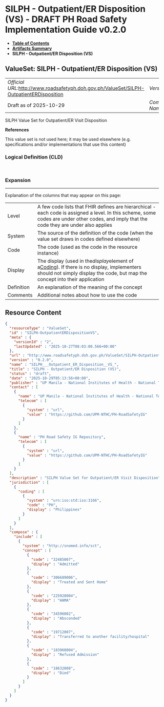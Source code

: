 # SILPH - Outpatient/ER Disposition (VS) - DRAFT PH Road Safety Implementation Guide v0.2.0

* [**Table of Contents**](toc.md)
* [**Artifacts Summary**](artifacts.md)
* **SILPH - Outpatient/ER Disposition (VS)**

## ValueSet: SILPH - Outpatient/ER Disposition (VS) 

| | |
| :--- | :--- |
| *Official URL*:http://www.roadsafetyph.doh.gov.ph/ValueSet/SILPH-OutpatientERDisposition | *Version*:0.2.0 |
| Draft as of 2025-10-29 | *Computable Name*:SILPH___Outpatient_ER_Disposition__VS_ |

 
SILPH Value Set for Outpatient/ER Visit Disposition 

 **References** 

This value set is not used here; it may be used elsewhere (e.g. specifications and/or implementations that use this content)

### Logical Definition (CLD)

 

### Expansion

-------

 Explanation of the columns that may appear on this page: 

| | |
| :--- | :--- |
| Level | A few code lists that FHIR defines are hierarchical - each code is assigned a level. In this scheme, some codes are under other codes, and imply that the code they are under also applies |
| System | The source of the definition of the code (when the value set draws in codes defined elsewhere) |
| Code | The code (used as the code in the resource instance) |
| Display | The display (used in the*display*element of a[Coding](http://hl7.org/fhir/R4/datatypes.html#Coding)). If there is no display, implementers should not simply display the code, but map the concept into their application |
| Definition | An explanation of the meaning of the concept |
| Comments | Additional notes about how to use the code |



## Resource Content

```json
{
  "resourceType" : "ValueSet",
  "id" : "SILPH-OutpatientERDispositionVS",
  "meta" : {
    "versionId" : "2",
    "lastUpdated" : "2025-10-27T08:03:00.566+00:00"
  },
  "url" : "http://www.roadsafetyph.doh.gov.ph/ValueSet/SILPH-OutpatientERDisposition",
  "version" : "0.2.0",
  "name" : "SILPH___Outpatient_ER_Disposition__VS_",
  "title" : "SILPH - Outpatient/ER Disposition (VS)",
  "status" : "draft",
  "date" : "2025-10-29T05:13:56+00:00",
  "publisher" : "UP Manila - National Institutes of Health - National Telehealth Center",
  "contact" : [
    {
      "name" : "UP Manila - National Institutes of Health - National Telehealth Center",
      "telecom" : [
        {
          "system" : "url",
          "value" : "https://github.com/UPM-NTHC/PH-RoadSafetyIG"
        }
      ]
    },
    {
      "name" : "PH Road Safety IG Repository",
      "telecom" : [
        {
          "system" : "url",
          "value" : "https://github.com/UPM-NTHC/PH-RoadSafetyIG"
        }
      ]
    }
  ],
  "description" : "SILPH Value Set for Outpatient/ER Visit Disposition",
  "jurisdiction" : [
    {
      "coding" : [
        {
          "system" : "urn:iso:std:iso:3166",
          "code" : "PH",
          "display" : "Philippines"
        }
      ]
    }
  ],
  "compose" : {
    "include" : [
      {
        "system" : "http://snomed.info/sct",
        "concept" : [
          {
            "code" : "32485007",
            "display" : "Admitted"
          },
          {
            "code" : "306689006",
            "display" : "Treated and Sent Home"
          },
          {
            "code" : "225928004",
            "display" : "HAMA"
          },
          {
            "code" : "34596002",
            "display" : "Absconded"
          },
          {
            "code" : "19712007",
            "display" : "Transferred to another facility/hospital"
          },
          {
            "code" : "183960004",
            "display" : "Refused Admission"
          },
          {
            "code" : "18632008",
            "display" : "Died"
          }
        ]
      }
    ]
  }
}

```
